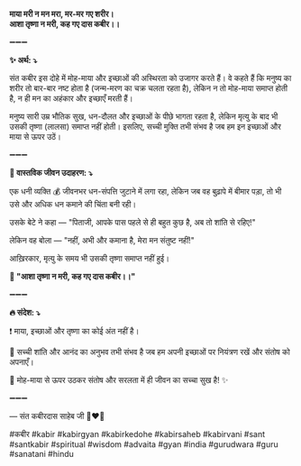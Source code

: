 **माया मरी न मन मरा, मर-मर गए शरीर।**\
**आशा तृष्णा न मरी, कह गए दास कबीर।।**

➖➖➖

**✨ अर्थ: ⤵**

संत कबीर इस दोहे में मोह-माया और इच्छाओं की अस्थिरता को उजागर करते हैं। वे कहते हैं कि मनुष्य का शरीर तो बार-बार नष्ट होता है (जन्म-मरण का चक्र चलता रहता है), लेकिन न तो मोह-माया समाप्त होती है, न ही मन का अहंकार और इच्छाएँ मरती हैं।

मनुष्य सारी उम्र भौतिक सुख, धन-दौलत और इच्छाओं के पीछे भागता रहता है, लेकिन मृत्यु के बाद भी उसकी तृष्णा (लालसा) समाप्त नहीं होती। इसलिए, सच्ची मुक्ति तभी संभव है जब हम इन इच्छाओं और माया से ऊपर उठें।

➖➖➖

**🌾 वास्तविक जीवन उदाहरण: ⤵**

एक धनी व्यक्ति 💰 जीवनभर धन-संपत्ति जुटाने में लगा रहा, लेकिन जब वह बुढ़ापे में बीमार पड़ा, तो भी उसे और अधिक धन कमाने की चिंता बनी रही।

उसके बेटे ने कहा — "पिताजी, आपके पास पहले से ही बहुत कुछ है, अब तो शांति से रहिए!"

लेकिन वह बोला — "नहीं, अभी और कमाना है, मेरा मन संतुष्ट नहीं!"

आख़िरकार, मृत्यु के समय भी उसकी तृष्णा समाप्त नहीं हुई।

**📜 "आशा तृष्णा न मरी, कह गए दास कबीर।।"**

➖➖➖

**🔥 संदेश: ⤵**

❗ माया, इच्छाओं और तृष्णा का कोई अंत नहीं है।

🙏 सच्ची शांति और आनंद का अनुभव तभी संभव है जब हम अपनी इच्छाओं पर नियंत्रण रखें और संतोष को अपनाएँ।

🌿 मोह-माया से ऊपर उठकर संतोष और सरलता में ही जीवन का सच्चा सुख है! ✨

➖➖➖

— संत कबीरदास साहेब जी 🙏❤️💯

#कबीर #kabir #kabirgyan #kabirkedohe #kabirsaheb #kabirvani #sant #santkabir #spiritual #wisdom #advaita #gyan #india #gurudwara #guru #sanatani #hindu
